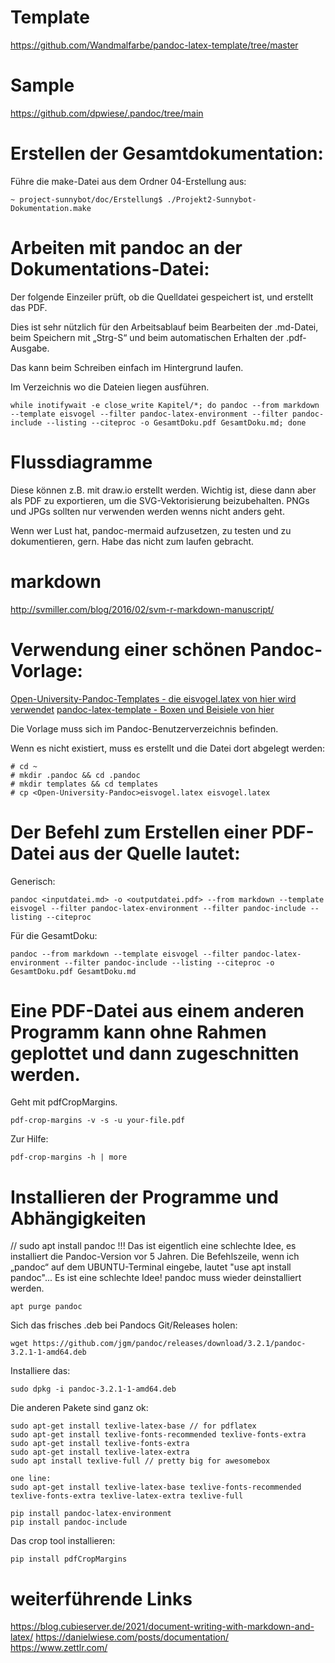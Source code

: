 # Template
https://github.com/Wandmalfarbe/pandoc-latex-template/tree/master

# Sample
https://github.com/dpwiese/.pandoc/tree/main

# Erstellen der Gesamtdokumentation:

Führe die make-Datei aus dem Ordner 04-Erstellung aus:

```
~ project-sunnybot/doc/Erstellung$ ./Projekt2-Sunnybot-Dokumentation.make 

```

# Arbeiten mit pandoc an der Dokumentations-Datei:

Der folgende Einzeiler prüft, ob die Quelldatei gespeichert ist, und erstellt das PDF.

Dies ist sehr nützlich für den Arbeitsablauf beim Bearbeiten der .md-Datei, beim Speichern mit „Strg-S“ und beim automatischen Erhalten der .pdf-Ausgabe.

Das kann beim Schreiben einfach im Hintergrund laufen.

Im Verzeichnis wo die Dateien liegen ausführen.

```
while inotifywait -e close_write Kapitel/*; do pandoc --from markdown --template eisvogel --filter pandoc-latex-environment --filter pandoc-include --listing --citeproc -o GesamtDoku.pdf GesamtDoku.md; done

```

# Flussdiagramme

Diese können z.B. mit draw.io erstellt werden.
Wichtig ist, diese dann aber als PDF zu exportieren, um die SVG-Vektorisierung beizubehalten.
PNGs und JPGs sollten nur verwenden werden wenns nicht anders geht.

Wenn wer Lust hat, pandoc-mermaid aufzusetzen, zu testen und zu dokumentieren, gern. Habe das nicht zum laufen gebracht.

# markdown
http://svmiller.com/blog/2016/02/svm-r-markdown-manuscript/

# Verwendung einer schönen Pandoc-Vorlage:

[Open-University-Pandoc-Templates - die eisvogel.latex von hier wird verwendet](https://github.com/pfeifferj/Open-University-Pandoc-Templates)
[pandoc-latex-template - Boxen und Beisiele von hier](https://github.com/Wandmalfarbe/pandoc-latex-template)

Die Vorlage muss sich im Pandoc-Benutzerverzeichnis befinden.

Wenn es nicht existiert, muss es erstellt und die Datei dort abgelegt werden:

```
# cd ~
# mkdir .pandoc && cd .pandoc
# mkdir templates && cd templates
# cp <Open-University-Pandoc>eisvogel.latex eisvogel.latex
```

# Der Befehl zum Erstellen einer PDF-Datei aus der Quelle lautet:

Generisch:
```
pandoc <inputdatei.md> -o <outputdatei.pdf> --from markdown --template eisvogel --filter pandoc-latex-environment --filter pandoc-include --listing --citeproc
```
Für die GesamtDoku:
```
pandoc --from markdown --template eisvogel --filter pandoc-latex-environment --filter pandoc-include --listing --citeproc -o GesamtDoku.pdf GesamtDoku.md
```

# Eine PDF-Datei aus einem anderen Programm kann ohne Rahmen geplottet und dann zugeschnitten werden.

Geht mit pdfCropMargins.

```
pdf-crop-margins -v -s -u your-file.pdf
```

Zur Hilfe:

```
pdf-crop-margins -h | more
```

# Installieren der Programme und Abhängigkeiten
// sudo apt install pandoc !!! Das ist eigentlich eine schlechte Idee, es installiert die Pandoc-Version vor 5 Jahren.
Die Befehlszeile, wenn ich „pandoc“ auf dem UBUNTU-Terminal eingebe, lautet
"use apt install pandoc"... Es ist eine schlechte Idee!
pandoc muss wieder deinstalliert werden.

```
apt purge pandoc
```

Sich das frisches .deb bei Pandocs Git/Releases holen:

```
wget https://github.com/jgm/pandoc/releases/download/3.2.1/pandoc-3.2.1-1-amd64.deb
```

Installiere das:

```
sudo dpkg -i pandoc-3.2.1-1-amd64.deb
```


Die anderen Pakete sind ganz ok:

```
sudo apt-get install texlive-latex-base // for pdflatex
sudo apt-get install texlive-fonts-recommended texlive-fonts-extra
sudo apt-get install texlive-fonts-extra
sudo apt-get install texlive-latex-extra
sudo apt install texlive-full // pretty big for awesomebox

one line:
sudo apt-get install texlive-latex-base texlive-fonts-recommended texlive-fonts-extra texlive-latex-extra texlive-full

pip install pandoc-latex-environment
pip install pandoc-include

```

Das crop tool installieren:

```
pip install pdfCropMargins
```

# weiterführende Links
https://blog.cubieserver.de/2021/document-writing-with-markdown-and-latex/
https://danielwiese.com/posts/documentation/
https://www.zettlr.com/
